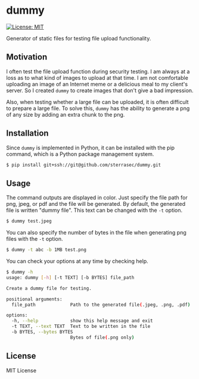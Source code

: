 # dummy
[![License: MIT](https://img.shields.io/badge/License-MIT-blue.svg)](https://github.com/sterrasec/dummy/blob/master/LICENSE)

Generator of static files for testing file upload functionality.

## Motivation
I often test the file upload function during security testing. 
I am always at a loss as to what kind of images to upload at that time. 
I am not comfortable uploading an image of an Internet meme or a delicious meal to my client's server. 
So I created `dummy` to create images that don't give a bad impression.

Also, when testing whether a large file can be uploaded, it is often difficult to prepare a large file. 
To solve this, `dummy` has the ability to generate a png of any size by adding an extra chunk to the png.

## Installation

Since `dummy` is implemented in Python, it can be installed with the pip command, which is a Python package management system.

```bash
$ pip install git+ssh://git@github.com/sterrasec/dummy.git
```

## Usage
The command outputs are displayed in color. 
Just specify the file path for png, jpeg, or pdf and the file will be generated. 
By default, the generated file is written "dummy file". This text can be changed with the `-t` option.

```bash
$ dummy test.jpeg
```

You can also specify the number of bytes in the file when generating png files with the `-t` option.


```bash
$ dummy -t abc -b 1MB test.png
```

You can check your options at any time by checking help.

```bash
$ dummy -h
usage: dummy [-h] [-t TEXT] [-b BYTES] file_path

Create a dummy file for testing.

positional arguments:
  file_path             Path to the generated file(.jpeg, .png, .pdf)

options:
  -h, --help            show this help message and exit
  -t TEXT, --text TEXT  Text to be written in the file
  -b BYTES, --bytes BYTES
                        Bytes of file(.png only)
```

## License
MIT License
